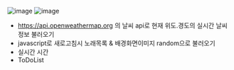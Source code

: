 ![image](https://github.com/user-attachments/assets/2ed84558-f147-493f-9721-b04503dbf066)
![image](https://github.com/user-attachments/assets/c79e3a0e-883c-4cbf-9a00-eedeed7080b6)

- https://api.openweathermap.org 의 날씨 api로 현재 위도.경도의 실시간 날씨 정보 불러오기
- javascript로 새로고침시 노래목록 & 배경화면이미지 random으로 불러오기
- 실시간 시간 
- ToDoList
  
